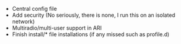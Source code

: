 * Central config file
* Add security (No seriously, there is none, I run this on an isolated network)
* Multiradio/multi-user support in ARI
* Finish install/* file installations (if any missed such as profile.d)
